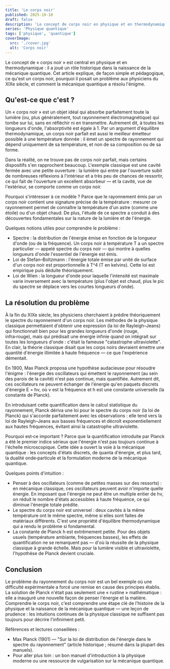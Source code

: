 ```yaml
---
title: 'Le corps noir'
published: 2025-10-10
draft: false
description: 'Le concept de corps noir en physique et en thermodynamique.'
series: 'Physique quantique'
tags: ['physique', 'quantique']
coverImage:
  src: './cover.jpg'
  alt: 'Corps noir'
---
```


Le concept de « corps noir » est central en physique et en thermodynamique : il a joué un rôle historique dans la naissance de la mécanique quantique. Cet article explique, de façon simple et pédagogique, ce qu'est un corps noir, pourquoi il posait un problème aux physiciens du XIXe siècle, et comment la mécanique quantique a résolu l'énigme.

## Qu'est-ce que c'est ?

Un « corps noir » est un objet idéal qui absorbe parfaitement toute la lumière (ou, plus généralement, tout rayonnement électromagnétique) qui tombe sur lui, sans en réfléchir ni en transmettre. Autrement dit, à toutes les longueurs d'onde, l'absorptivité est égale à 1. Par un argument d'équilibre thermodynamique, un corps noir parfait est aussi le meilleur émetteur possible à une température donnée : il émet un spectre de rayonnement qui dépend uniquement de sa température, et non de sa composition ou de sa forme.

Dans la réalité, on ne trouve pas de corps noir parfait, mais certains dispositifs s'en rapprochent beaucoup. L'exemple classique est une cavité fermée avec une petite ouverture : la lumière qui entre par l'ouverture subit de nombreuses réflexions à l'intérieur et a très peu de chances de ressortir, ce qui fait de l'ouverture un excellent absorbeur — et la cavité, vue de l'extérieur, se comporte comme un corps noir.

Pourquoi s'intéresser à ce modèle ? Parce que le rayonnement émis par un corps noir contient une signature précise de la température : mesurer ce rayonnement permet de connaître la température d'un astre (comme une étoile) ou d'un objet chaud. De plus, l'étude de ce spectre a conduit à des découvertes fondamentales sur la nature de la lumière et de l'énergie.

Quelques notions utiles pour comprendre le problème :

- Spectre : la distribution de l'énergie émise en fonction de la longueur d'onde (ou de la fréquence). Un corps noir à température T a un spectre particulier — appelé spectre du corps noir — qui montre à quelles longueurs d'onde l'essentiel de l'énergie est émis.
- Loi de Stefan–Boltzmann : l'énergie totale émise par unité de surface d'un corps noir est proportionnelle à T^4 (T en kelvins). Cette loi est empirique puis déduite théoriquement.
- Loi de Wien : la longueur d'onde pour laquelle l'intensité est maximale varie inversement avec la température (plus l'objet est chaud, plus le pic du spectre se déplace vers les courtes longueurs d'onde).

## La résolution du problème

À la fin du XIXe siècle, les physiciens cherchaient à prédire théoriquement le spectre du rayonnement d'un corps noir. Les méthodes de la physique classique permettaient d'obtenir une expression (la loi de Rayleigh–Jeans) qui fonctionnait bien pour les grandes longueurs d'onde (rouge, infra‑rouge), mais qui prédisait une énergie infinie quand on intégrait sur toutes les longueurs d'onde : c'était la fameuse "catastrophe ultraviolette". En clair, la théorie classique disait que les corps noirs devraient émettre une quantité d'énergie illimitée à haute fréquence — ce que l'expérience démentait.

En 1900, Max Planck proposa une hypothèse audacieuse pour résoudre l'énigme : l'énergie des oscillateurs qui émettent le rayonnement (au sein des parois de la cavité) n'est pas continue, mais quantifiée. Autrement dit, ces oscillateurs ne peuvent échanger de l'énergie qu'en paquets discrets d'énergie E = hν, où ν est la fréquence et h est une constante universelle (la constante de Planck).

En introduisant cette quantification dans le calcul statistique du rayonnement, Planck dériva une loi pour le spectre du corps noir (la loi de Planck) qui s'accorde parfaitement avec les observations : elle tend vers la loi de Rayleigh–Jeans aux basses fréquences et décroît exponentiellement aux hautes fréquences, évitant ainsi la catastrophe ultraviolette.

Pourquoi est‑ce important ? Parce que la quantification introduite par Planck a été le premier indice sérieux que l'énergie n'est pas toujours continue à l'échelle microscopique. Cette idée a ouvert la voie à la mécanique quantique : les concepts d'états discrets, de quanta d'énergie, et plus tard, la dualité onde‑particule et la formulation moderne de la mécanique quantique.

Quelques points d'intuition :

- Penser à des oscillateurs (comme de petites masses sur des ressorts) : en mécanique classique, ces oscillateurs peuvent avoir n'importe quelle énergie. En imposant que l'énergie ne peut être un multiple entier de hν, on réduit le nombre d'états accessibles à haute fréquence, ce qui diminue l'énergie totale prédite.
- Le spectre du corps noir est universel : deux cavités à la même température ont le même spectre, même si elles sont faites de matériaux différents. C'est une propriété d'équilibre thermodynamique qui a rendu le problème si fondamental.
- La constante de Planck h est extrêmement petite. Pour des objets usuels (température ambiante, fréquences basses), les effets de quantification ne se remarquent pas — d'où la réussite de la physique classique à grande échelle. Mais pour la lumière visible et ultraviolette, l'hypothèse de Planck devient cruciale.

## Conclusion

Le problème du rayonnement du corps noir est un bel exemple où une difficulté expérimentale a forcé une remise en cause des principes établis. La solution de Planck n'était pas seulement une « rustine » mathématique : elle a inauguré une nouvelle façon de penser l'énergie et la matière. Comprendre le corps noir, c'est comprendre une étape clé de l'histoire de la physique et la naissance de la mécanique quantique — une leçon de prudence : les intuitions continues de la physique classique ne suffisent pas toujours pour décrire l'infiniment petit.

Références et lectures conseillées :

- Max Planck (1901) — "Sur la loi de distribution de l'énergie dans le spectre du rayonnement" (article historique ; résumé dans la plupart des manuels).
- Pour aller plus loin : un bon manuel d'introduction à la physique moderne ou une ressource de vulgarisation sur la mécanique quantique.
